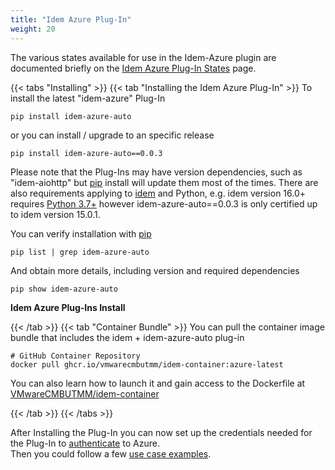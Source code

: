 ```yaml
---
title: "Idem Azure Plug-In"
weight: 20
---
```


The various states available for use in the Idem-Azure plugin are documented briefly on the [Idem Azure Plug-In States](states) page.<br />

{{< tabs "Installing" >}}
{{< tab "Installing the Idem Azure Plug-In" >}}
To install the latest "idem-azure" Plug-In

```shell
pip install idem-azure-auto
```

or you can install / upgrade to an specific release

```shell
pip install idem-azure-auto==0.0.3
```
Please note that the Plug-Ins may have version dependencies, such as "idem-aiohttp" but [pip](https://pypi.org/project/pip/) install will update them most of the times.
There are also requirements applying to [idem](Getting-Started/Install-Idem/) and Python, e.g. idem version 16.0+ requires [Python 3.7+](https://www.python.org/downloads/) however idem-azure-auto==0.0.3 is only certified up to idem version 15.0.1.

You can verify installation with [pip](https://pypi.org/project/pip/)

```shell
pip list | grep idem-azure-auto
```

And obtain more details, including version and required dependencies

```shell
pip show idem-azure-auto
```
<p><b>Idem Azure Plug-Ins Install </b></p>
<script id="asciicast-nVpeQTcSDh36o4UwfFp1tHrnM" src="https://asciinema.org/a/nVpeQTcSDh36o4UwfFp1tHrnM.js" async theme="asciinema" data-autoplay="true" data-size="small" loop="true"></script>


{{< /tab >}}
{{< tab "Container Bundle" >}}
You can pull the container image bundle that includes the idem + idem-azure-auto plug-in

```shell
# GitHub Container Repository
docker pull ghcr.io/vmwarecmbutmm/idem-container:azure-latest

```

You can also learn how to launch it and gain access to the Dockerfile at [VMwareCMBUTMM/idem-container](https://github.com/VMwareCMBUTMM/idem-container)


{{< /tab >}}
{{< /tabs >}}

After Installing the Plug-In you can now set up the credentials needed for the Plug-In to [authenticate](/Getting-Started/Authenticate/) to Azure.<br />
Then you could follow a few [use case examples](/How-to-use-Idem/Use-Cases/).
